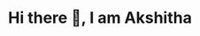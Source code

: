 <h1 align="center">Hi there 👋, I am Akshitha</h1>


<!---
Akshithanaverse/Akshithanaverse is a ✨ special ✨ repository because its `README.md` (this file) appears on your GitHub profile.
You can click the Preview link to take a look at your changes.
--->
